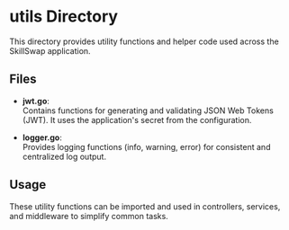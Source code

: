 # utils Directory

This directory provides utility functions and helper code used across the SkillSwap application.

## Files

- **jwt.go**:  
  Contains functions for generating and validating JSON Web Tokens (JWT). It uses the application's secret from the configuration.

- **logger.go**:  
  Provides logging functions (info, warning, error) for consistent and centralized log output.

## Usage

These utility functions can be imported and used in controllers, services, and middleware to simplify common tasks.


